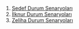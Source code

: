 
1. [Sedef Durum Senaryoları](./durum-senaryolari/Sedef_DurumSenaryolari.pdf)
2. [İlknur Durum Senaryoları](./durum-senaryolari/Ilknur_DurumSenaryolari.pdf)
3. [Zeliha Durum Senaryoları](kaynak/durum_senaryoları/Zeliha_DurumSenaryolari.pdf)
